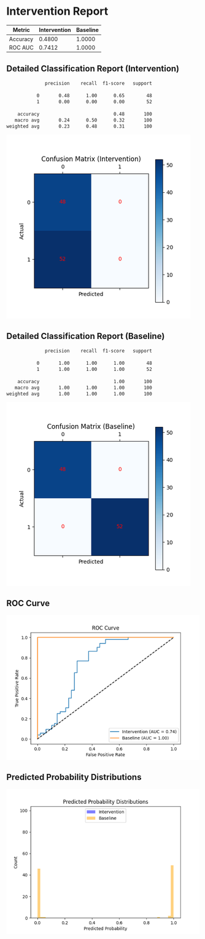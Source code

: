 
# Intervention Report

| Metric           | Intervention | Baseline |
|------------------|--------------|----------|
| Accuracy         | 0.4800     | 1.0000   |
| ROC AUC          | 0.7412     | 1.0000   |

## Detailed Classification Report (Intervention)

```
              precision    recall  f1-score   support

           0       0.48      1.00      0.65        48
           1       0.00      0.00      0.00        52

    accuracy                           0.48       100
   macro avg       0.24      0.50      0.32       100
weighted avg       0.23      0.48      0.31       100

```
![Confusion Matrix (Intervention)](/intervention_reports/f8161_m0.1_a100.0/confusion_matrix_intervention.png)

## Detailed Classification Report (Baseline)

```
              precision    recall  f1-score   support

           0       1.00      1.00      1.00        48
           1       1.00      1.00      1.00        52

    accuracy                           1.00       100
   macro avg       1.00      1.00      1.00       100
weighted avg       1.00      1.00      1.00       100

```
![Confusion Matrix (Baseline)](/intervention_reports/f8161_m0.1_a100.0/confusion_matrix_baseline.png)

## ROC Curve

![ROC Curve](/intervention_reports/f8161_m0.1_a100.0/roc_curve.png)

## Predicted Probability Distributions

![Probability Distributions](/intervention_reports/f8161_m0.1_a100.0/probability_distributions.png)
